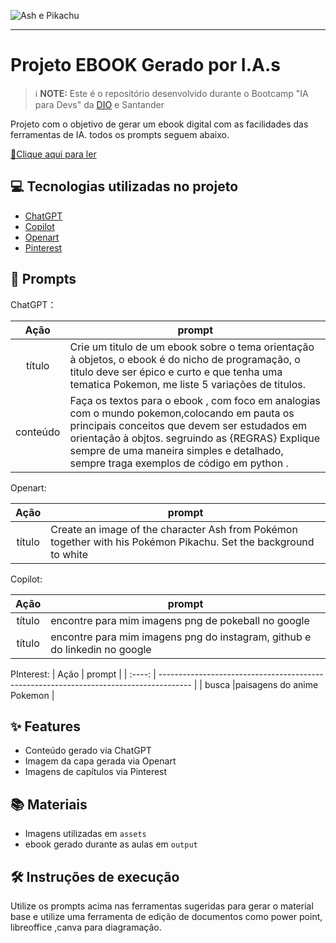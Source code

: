 
![Ash e Pikachu](https://www.imagemhost.com.br/image/WiM9e)

-------------

# Projeto EBOOK Gerado por I.A.s


 > ℹ️ **NOTE:** Este é o repositório desenvolvido durante o Bootcamp "IA para Devs" da [DIO](https://dio.me) e Santander

Projeto com o objetivo de gerar um ebook digital com as facilidades das ferramentas de IA. todos os prompts
seguem abaixo.

<a href="outputs/Pokecode(1).pdf" title="View PDF now"> 📕Clique aqui para ler</a>

## 💻 Tecnologias utilizadas no projeto

- [ChatGPT](https://chat.openai.com/) 
- [Copilot](https://copilot.microsoft.com/)
- [Openart](https://openart.ai/)
- [Pinterest](https://br.pinterest.com/)

## 🧠 Prompts

ChatGPT：

|   Ação   | prompt                                                                                                                                                                                                                                                                         |
| :------: | ------------------------------------------------------------------------------------------------------------------------------------------------------------------------------------------------------------------------------------------------------------------------------ |
|  título  | Crie um titulo de um ebook sobre o tema orientação à objetos, o ebook é do nicho de programação, o titulo deve ser épico e curto e que tenha uma tematica Pokemon, me liste 5 variações de titulos. 
| conteúdo | Faça os textos para o ebook , com foco em analogias com o mundo pokemon,colocando em pauta os principais conceitos que devem ser estudados em orientação à objtos. segruindo as  {REGRAS} Explique sempre de uma maneira simples e detalhado, sempre traga exemplos de código em python .

Openart:

|  Ação  | prompt                                                                                 |
| :----: | -------------------------------------------------------------------------------------- |
| título | Create an image of the character Ash from Pokémon together with his Pokémon Pikachu. Set the background to white |

Copilot:

|  Ação  | prompt                                                                                 |
| :----: | -------------------------------------------------------------------------------------- |
| título | encontre para mim imagens png de pokeball no google  |
| título | encontre para mim imagens png do instagram, github e do linkedin no google  |

PInterest:
|  Ação  | prompt                                                                                 |
| :----: | -------------------------------------------------------------------------------------- |
| busca |paisagens do anime Pokemon |

## ✨ Features

- Conteúdo gerado via ChatGPT
- Imagem da capa gerada via Openart
- Imagens de capítulos via Pinterest

## 📚 Materiais

- Imagens utilizadas em `assets`
- ebook gerado durante as aulas em `output`

## 🛠️ Instruções de execução

Utilize os prompts acima nas ferramentas sugeridas para gerar o material base e utilize uma ferramenta de edição de documentos como power point, libreoffice ,canva para diagramação.
